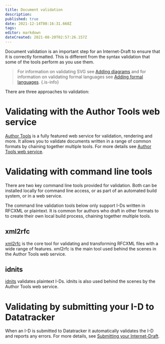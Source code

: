 ```yaml
---
title: Document validation
description: 
published: true
date: 2021-12-14T08:16:31.668Z
tags: 
editor: markdown
dateCreated: 2021-08-20T02:57:26.157Z
---
```


Document validation is an important step for an Internet-Draft to ensure that it is correctly formatted.  This is different from the syntax validation that some of the tools perform as you use them.  

> For information on validating SVG see [Adding diagrams](/adding-diagrams) and for information on validating formal languages see [Adding formal languages](/adding-formal-languages).
{.is-info}


There are three approaches to validation:

# Validating with the Author Tools web service
[Author Tools](/https://author-tools.ietf.org) is a fully featured web service for validation, rendering and more. It allows you to validate documents written in a range of common formats by chaining together multiple tools.  For more details see [Author Tools web service](/author-tools-web-service).
  
# Validating with command line tools
There are two key command line tools provided for validation.  Both can be installed locally for command line access, or as part of an automated build system, or in a web service.

The command line validation tools below only support I-Ds written in RFCXML or plaintext.  It is common for authors who draft in other formats to to create their own local build process, chaining together multiple tools.

## xml2rfc
[xml2rfc](https://github.com/ietf-tools/xml2rfc) is the core tool for validating and transforming RFCXML files with a wide range of features. xml2rfc is the main tool used behind the scenes in the Author Tools web service.

## idnits
[idnits](https://github.com/ietf-tools/idnits-mirror) validates plaintext I-Ds. idnits is also used behind the scenes by the Author Tools web service.

# Validating by submitting your I-D to Datatracker
When an I-D is submitted to Datatracker it automatically validates the I-D and reports any errors.  For more details, see [Submitting your Internet-Draft](/submitting-your-internet-draft).

